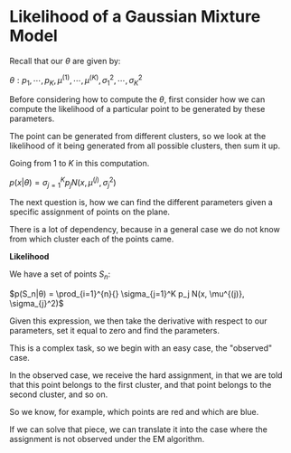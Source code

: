 # Likelihood of a Gaussian Mixture Model

Recall that our $θ$ are given by:

$θ: p_1,⋯,p_K, \mu^{(1)},⋯,\mu^{(K)}, \sigma_{1}^2,⋯,\sigma_{K}^2$

Before considering how to compute the $θ$, first consider how we can compute the likelihood of a particular point to be generated by these parameters.

The point can be generated from different clusters, so we look at the likelihood of it being generated from all possible clusters, then sum it up.

Going from $1$ to $K$ in this computation.

$p(x|θ) = \sigma_{j=1}^K p_j N(x, \mu^{(j)}, \sigma_{j}^2)$

The next question is, how we can find the different parameters given a specific assignment of points on the plane.

There is a lot of dependency, because in a general case we do not know from which cluster each of the points came.

**Likelihood**

We have a set of points $S_n$:

$p(S_n|θ) = \prod_{i=1}^{n}{} \sigma_{j=1}^K p_j N(x, \mu^{(j)}, \sigma_{j}^2)$

Given this expression, we then take the derivative with respect to our parameters, set it equal to zero and find the parameters.

This is a complex task, so we begin with an easy case, the "observed" case.

In the observed case, we receive the hard assignment, in that we are told that this point belongs to the first cluster, and that point belongs to the second cluster, and so on.

So we know, for example, which points are red and which are blue.

If we can solve that piece, we can translate it into the case where the assignment is not observed under the EM algorithm.
